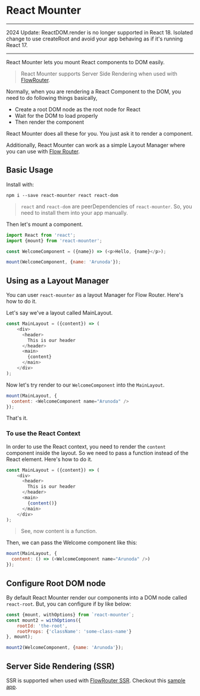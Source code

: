 # React Mounter

----
2024 Update: ReactDOM.render is no longer supported in React 18. Isolated change to use createRoot and avoid your app behaving as if it's running React 17.

----

React Mounter lets you mount React components to DOM easily.

> React Mounter supports Server Side Rendering when used with [FlowRouter](https://github.com/kadirahq/flow-router).

Normally, when you are rendering a React Component to the DOM, you need to do following things basically,

* Create a root DOM node as the root node for React
* Wait for the DOM to load properly
* Then render the component

React Mounter does all these for you. You just ask it to render a component.

Additionally, React Mounter can work as a simple Layout Manager where you can use with [Flow Router](https://github.com/kadirahq/flow-router).

## Basic Usage

Install with:

```
npm i --save react-mounter react react-dom
```

> `react` and `react-dom` are peerDependencies of `react-mounter`. So, you need to install them into your app manually.

Then let's mount a component.

```js
import React from 'react';
import {mount} from 'react-mounter';

const WelcomeComponent = ({name}) => (<p>Hello, {name}</p>);

mount(WelcomeComponent, {name: 'Arunoda'});
```

## Using as a Layout Manager

You can user `react-mounter` as a layout Manager for Flow Router. Here's how to do it.

Let's say we've a layout called MainLayout.

```js
const MainLayout = ({content}) => (
    <div>
      <header>
        This is our header
      </header>
      <main>
        {content}
      </main>
    </div>
);
```

Now let's try render to our `WelcomeComponent` into the `MainLayout`.

```js
mount(MainLayout, {
  content: <WelcomeComponent name="Arunoda" />
});
```

That's it.

### To use the React Context

In order to use the React context, you need to render the `content` component inside the layout. So we need to pass a function instead of the React element. Here's how to do it.

```js
const MainLayout = ({content}) => (
    <div>
      <header>
        This is our header
      </header>
      <main>
        {content()}
      </main>
    </div>
);
```

> See, now content is a function.

Then, we can pass the Welcome component like this:

```js
mount(MainLayout, {
  content: () => (<WelcomeComponent name="Arunoda" />)
});
```

## Configure Root DOM node

By default React Mounter render our components into a DOM node called `react-root`. But, you can configure if by like below:

```js
const {mount, withOptions} from `react-mounter`;
const mount2 = withOptions({
    rootId: 'the-root',
    rootProps: {'className': 'some-class-name'}
}, mount);

mount2(WelcomeComponent, {name: 'Arunoda'});
```

## Server Side Rendering (SSR)

SSR is supported when used with [FlowRouter SSR](https://github.com/kadirahq/flow-router/tree/ssr). Checkout this [sample app](https://github.com/kadira-samples/meteor-data-and-react).
